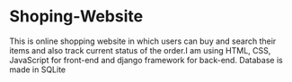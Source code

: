 # Shoping-Website

 This is online shopping  website in which users can buy and search their items and also track  current status of the order.I am using HTML, CSS,  JavaScript for front-end and django framework for back-end. Database is made in SQLite
